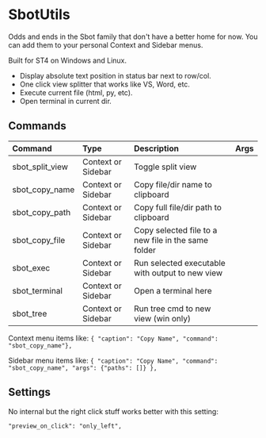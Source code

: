 # SbotUtils

Odds and ends in the Sbot family that don't have a better home for now. You can add them to your personal 
Context and Sidebar menus.

Built for ST4 on Windows and Linux.

- Display absolute text position in status bar next to row/col.
- One click view splitter that works like VS, Word, etc.
- Execute current file (html, py, etc).
- Open terminal in current dir.


## Commands
| Command                | Type                | Description                                         | Args      |
| :--------              | :-------            | :-------                                            | :-------  |
| sbot_split_view        | Context or Sidebar  | Toggle split view                                   |           |
| sbot_copy_name         | Context or Sidebar  | Copy file/dir name to clipboard                     |           |
| sbot_copy_path         | Context or Sidebar  | Copy full file/dir path to clipboard                |           |
| sbot_copy_file         | Context or Sidebar  | Copy selected file to a new file in the same folder |           |
| sbot_exec              | Context or Sidebar  | Run selected executable with output to new view     |           |
| sbot_terminal          | Context or Sidebar  | Open a terminal here                                |           |
| sbot_tree              | Context or Sidebar  | Run tree cmd to new view (win only)                 |           |

Context menu items like:
`{ "caption": "Copy Name", "command": "sbot_copy_name"},`

Sidebar menu items like:
`{ "caption": "Copy Name", "command": "sbot_copy_name", "args": {"paths": []} },`


## Settings
No internal but the right click stuff works better with this setting:
```
"preview_on_click": "only_left",
```
